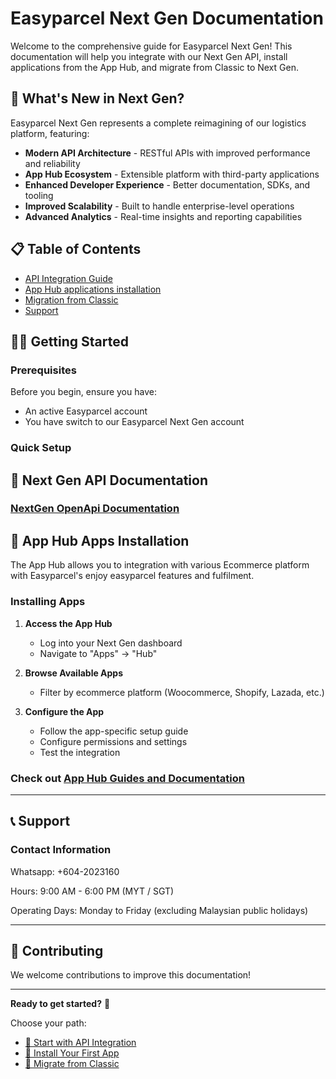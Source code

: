 # Easyparcel Next Gen Documentation

Welcome to the comprehensive guide for Easyparcel Next Gen! This documentation will help you integrate with our Next Gen API, install applications from the App Hub, and migrate from Classic to Next Gen.

## 🚀 What's New in Next Gen?

Easyparcel Next Gen represents a complete reimagining of our logistics platform, featuring:

- **Modern API Architecture** - RESTful APIs with improved performance and reliability
- **App Hub Ecosystem** - Extensible platform with third-party applications
- **Enhanced Developer Experience** - Better documentation, SDKs, and tooling
- **Improved Scalability** - Built to handle enterprise-level operations
- **Advanced Analytics** - Real-time insights and reporting capabilities

## 📋 Table of Contents

- [API Integration Guide](#api-integration-guide)
- [App Hub applications installation](#app-hub-installation)
- [Migration from Classic](#migration-from-classic)
- [Support](#support)

## 🏃‍♂️ Getting Started

### Prerequisites

Before you begin, ensure you have:
- An active Easyparcel account
- You have switch to our Easyparcel Next Gen account

### Quick Setup

## 🔌 Next Gen API Documentation

### [NextGen OpenApi Documentation](https://github.com/easyparcel/OpenAPI)

## 🏪 App Hub Apps Installation

The App Hub allows you to integration with various Ecommerce platform with Easyparcel's enjoy easyparcel features and fulfilment.

### Installing Apps

1. **Access the App Hub**
   - Log into your Next Gen dashboard
   - Navigate to "Apps" → "Hub"

2. **Browse Available Apps**
   - Filter by ecommerce platform (Woocommerce, Shopify, Lazada, etc.)

3. **Configure the App**
   - Follow the app-specific setup guide
   - Configure permissions and settings
   - Test the integration

### Check out [App Hub Guides and Documentation](https://github.com/easyparcel/nextgen-integration-doc/tree/main/AppHub)

---

## 📞 Support

### Contact Information
Whatsapp: +604-2023160

Hours: 9:00 AM - 6:00 PM (MYT / SGT)

Operating Days: Monday to Friday (excluding Malaysian public holidays)


---

## 📝 Contributing

We welcome contributions to improve this documentation!


---

**Ready to get started?** 🚀

Choose your path:
- [🔌 Start with API Integration](./guides/api-integration.md)
- [🏪 Install Your First App](./guides/app-installation.md)  
- [🔄 Migrate from Classic](./guides/migration.md)
